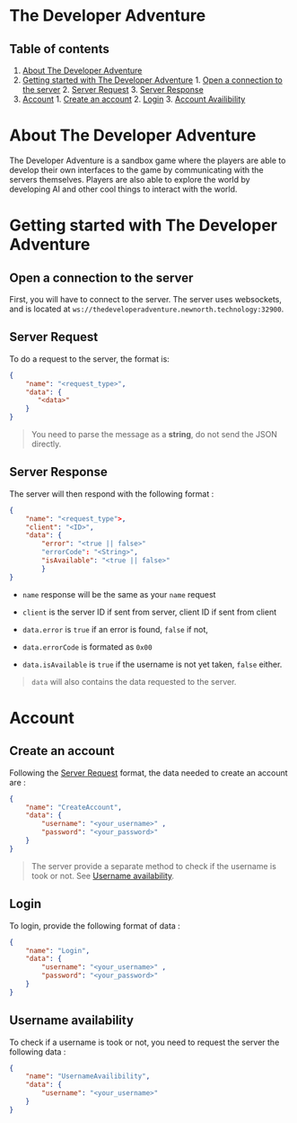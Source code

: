 
# The Developer Adventure

Table of contents
----
  1. [About The Developer Adventure](#about)
  2. [Getting started with The Developer Adventure](#getting-started)
    1. [Open a connection to the server](#server-handshake)
    2. [Server Request](#server-request)
    3. [Server Response](#server-response)
  3. [Account](#account)
    1. [Create an account](#account-create)
    2. [Login](#account-login)
    3. [Account Availibility](#account-availibility)

# <a name="about">About The Developer Adventure</a>

The Developer Adventure is a sandbox game where the players are able to develop their own interfaces to 
the game by communicating with the servers themselves. Players are also able to explore the world by 
developing AI and other cool things to interact with the world.

# <a name="getting-started">Getting started with The Developer Adventure</a>

## <a name="server-handshake">Open a connection to the server</a>

First, you will have to connect to the server.
The server uses websockets, and is located at ``ws://thedeveloperadventure.newnorth.technology:32900``.


## <a name="server-request">Server Request</a>

To do a request to the server, the format is: 

```json
{
    "name": "<request_type>", 
    "data": {
       "<data>"
    }
}
```

> You need to parse the message as a __string__, do not send the JSON directly.

## <a name="server-response">Server Response</a>

The server will then respond with the following format : 

```json
{
    "name": "<request_type">,
    "client": "<ID>", 
    "data": {
        "error": "<true || false>" 
        "errorCode": "<String>",
        "isAvailable": "<true || false>" 
        }
}
```

+ ``name`` response will be the same as your ``name`` request

+  ``client`` is the server ID if sent from server, client ID if sent from client

+ ``data.error`` is ``true`` if an error is found, ``false`` if not,

+ ``data.errorCode`` is formated as ``0x00``

+ ``data.isAvailable`` is ``true`` if the username is not yet taken, ``false`` either. 

> ``data`` will also contains the data requested to the server.

# <a name="account">Account</a>

## <a name="account-create">Create an account</a>

Following the [Server Request](#server-request) format, the data needed to create an account are :

```json
{
    "name": "CreateAccount", 
    "data": {
        "username": "<your_username>" ,
        "password": "<your_password>"
    }
}
```

> The server provide a separate method to check if the username is took or not. See [Username availability](#account-username-availability).

## <a name="account-login">Login</a>

To login, provide the following format of data :

```json
{
    "name": "Login", 
    "data": {
        "username": "<your_username>" ,
        "password": "<your_password>"
    }
}
```

## <a name="account-username-availibility">Username availability</a>

To check if a username is took or not, you need to request the server the following data :

```json
{
    "name": "UsernameAvailibility", 
    "data": {
        "username": "<your_username>"
    }
}
```

